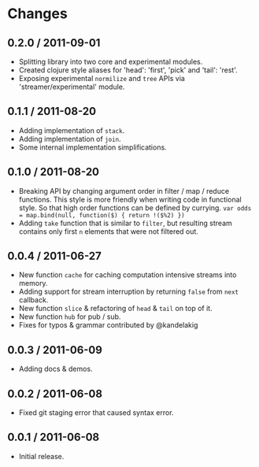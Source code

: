 # Changes #

## 0.2.0 / 2011-09-01 ##

  - Splitting library into two core and experimental modules.
  - Created clojure style aliases for 'head': 'first', 'pick' and 'tail':
    'rest'.
  - Exposing experimental `normilize` and `tree` APIs via
    'streamer/experimental' module.

## 0.1.1 / 2011-08-20 ##

  - Adding implementation of `stack`.
  - Adding implementation of `join`.
  - Some internal implementation simplifications.

## 0.1.0 / 2011-08-20 ##

  - Breaking API by changing argument order in filter / map / reduce functions.
    This style is more friendly when writing code in functional style. So that
    high order functions can be defined by currying.
    `var odds = map.bind(null, function($) { return !($%2) })`
  - Adding `take` function that is similar to `filter`, but resulting stream
    contains only first `n` elements that were not filtered out.

## 0.0.4 / 2011-06-27 ##

 - New function `cache` for caching computation intensive streams into memory.
 - Adding support for stream interruption by returning `false` from
   `next` callback.
 - New function `slice` & refactoring of `head` & `tail` on top of it.
 - New function `hub` for pub / sub.
 - Fixes for typos & grammar contributed by @kandelakig

## 0.0.3 / 2011-06-09 ##

  - Adding docs & demos.

## 0.0.2 / 2011-06-08 ##

  - Fixed git staging error that caused syntax error.

## 0.0.1 / 2011-06-08 ##

  - Initial release.

